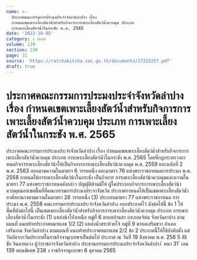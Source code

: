 ```yaml
---
name: >-
  ประกาศคณะกรรมการประมงประจำจังหวัดลำปาง เรื่อง
  กำหนดเขตเพาะเลี้ยงสัตว์น้ำสำหรับกิจการการเพาะเลี้ยงสัตว์น้ำควบคุม ประเภท
  การเพาะเลี้ยงสัตว์น้ำในกระชัง พ.ศ. 2565
date: '2022-10-05'
category: ง พิเศษ
volume: 139
section: 238
page: 31
source: 'https://ratchakitcha.soc.go.th/documents/17225257.pdf'
draft: true
---
```


# ประกาศคณะกรรมการประมงประจำจังหวัดลำปาง เรื่อง กำหนดเขตเพาะเลี้ยงสัตว์น้ำสำหรับกิจการการเพาะเลี้ยงสัตว์น้ำควบคุม ประเภท การเพาะเลี้ยงสัตว์น้ำในกระชัง พ.ศ. 2565

ประกาศคณะกรรมการประมงประจำจังหวัดลำปาง เรื่อง กำหนดเขตเพาะเลี้ยงสัตว์น้ำสำหรับกิจการการเพาะเลี้ยงสัตว์น้ำควบคุม ประเภท การเพาะเลี้ยงสัตว์น้ำในกระชัง พ.ศ. 2565 โดยที่กฎกระทรวงกาหนดกิจการเพาะเลี้ยงสัตว์น้าให้เป็นกิจการการเพาะเลี้ยงสัตว์น้าควบคุม พ.ศ. 2559 และฉบับที่ 2 พ.ศ. 2563 ออกตามความในมาตรา 6 วรรคหนึ่ง และมาตรา 76 แห่งพระราชกาหนดการประมง พ.ศ. 2558 กาหนดให้การเพาะเลี้ยงสัตว์น้าในกระชัง เป็นกิจการ การเพาะเลี้ยงสัตว์น้าควบคุมและความในมาตรา 77 แห่งพระราชกาหนดดังกล่าว บัญญัติห้ามมิให้ ผู้ใดประกอบกิจการการเพาะเลี้ยงสัตว์น้าควบคุมนอกเขตพื้นที่ที่คณะกรรมการประมงประจาจังหวัด ประกาศกาหนดให้เป็นเขตเพาะเลี้ยงสัตว์น้ำ อาศัยอานาจตามความในมาตรา 28 วรรคหนึ่ง (3) ประกอบมาตรา 77 แห่งพระราชกาหนด การ ประมง พ.ศ. 2558 คณะกรรมการประมงประจำจังหวัดลำปาง ออกประกาศไว้ ดังต่อไปนี้ ข้อ 1 ให้พื้นที่ดังต่อไปนี้ เป็นเขตเพาะเลี้ยงสัตว์น้ำสำหรับกิจการการเพาะเลี้ยงสัตว์น้ำควบคุม ประเภท การเพาะเลี้ยงสัตว์น้ำในกระชัง (1) แหล่งน้าโป่งเหนือ หมู่ที่ 6 ตาบลบ้านสา อาเภอแจ้ห่ม จังหวัดลาปาง ตามแผนที่ แนบท้ายประกาศหมายเลข 1/2 (2) แหล่งน้ำสระห้วยโจ้ หมู่ที่ 9 ตาบลเสริมขวา อำเภอเสริมงาม จังหวัดลำปาง ตามแผนที่ แนบท้ายประกาศหมายเลข 2/2 ข้อ 2 ประกาศนี้ให้ใช้บังคับตั้ง แต่วันถัดจากวันประกาศในราชกิจจานุเบกษาเป็นต้นไป ประกาศ ณ วันที่ 19 สิงหาคม พ.ศ. 256 5 สิธิชัย จินดาหลวง ผู้ว่าราชการจังหวัดลำปาง ประธานกรรมการประมงประจำจังหวัดลำปาง ้ หนา 31 ่ เลม 139 ตอนพิเศษ 238 ง ราชกิจจานุเบกษา 6 ตุลาคม 2565





